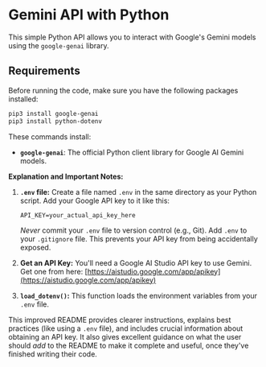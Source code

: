 # Gemini API with Python

This simple Python API allows you to interact with Google's Gemini models using the `google-genai` library.

## Requirements

Before running the code, make sure you have the following packages installed:

```bash
pip3 install google-genai
pip3 install python-dotenv
```

These commands install:

*   **`google-genai`**:  The official Python client library for Google AI Gemini models.

**Explanation and Important Notes:**

1.  **`.env` file:** Create a file named `.env` in the same directory as your Python script.  Add your Google API key to it like this:

    ```
    API_KEY=your_actual_api_key_here
    ```
    *Never* commit your `.env` file to version control (e.g., Git).  Add `.env` to your `.gitignore` file.  This prevents your API key from being accidentally exposed.

2.  **Get an API Key:** You'll need a Google AI Studio API key to use Gemini.  Get one from here: [https://aistudio.google.com/app/apikey](https://aistudio.google.com/app/apikey)

3.  **`load_dotenv()`:** This function loads the environment variables from your `.env` file.

This improved README provides clearer instructions, explains best practices (like using a `.env` file), and includes crucial information about obtaining an API key. It also gives excellent guidance on what the user should *add* to the README to make it complete and useful, once they've finished writing their code.